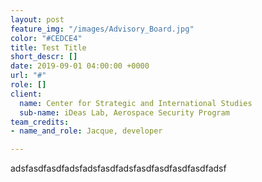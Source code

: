 ```yaml
---
layout: post
feature_img: "/images/Advisory_Board.jpg"
color: "#CEDCE4"
title: Test Title
short_descr: []
date: 2019-09-01 04:00:00 +0000
url: "#"
role: []
client:
  name: Center for Strategic and International Studies
  sub-name: iDeas Lab, Aerospace Security Program
team_credits:
- name_and_role: Jacque, developer

---
```

adsfasdfasdfadsfadsfasdfadsfasdfasdfasdfasdfadsf